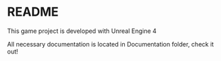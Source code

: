 # README

This game project is developed with Unreal Engine 4

All necessary documentation is located in Documentation folder, check it out!
